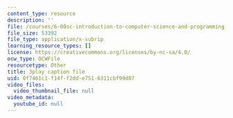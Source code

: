 ```yaml
---
content_type: resource
description: ''
file: /courses/6-00sc-introduction-to-computer-science-and-programming-spring-2011/0f7461c1f14ff2dde7516311cbf99d87_FBKxrPEeCSU.srt
file_size: 53392
file_type: application/x-subrip
learning_resource_types: []
license: https://creativecommons.org/licenses/by-nc-sa/4.0/
ocw_type: OCWFile
resourcetype: Other
title: 3play caption file
uid: 0f7461c1-f14f-f2dd-e751-6311cbf99d87
video_files:
  video_thumbnail_file: null
video_metadata:
  youtube_id: null
---
```

